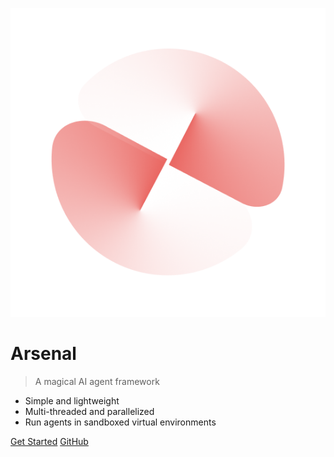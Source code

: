 ![logo](_media/arsenal.png)

# Arsenal

> A magical AI agent framework

- Simple and lightweight
- Multi-threaded and parallelized
- Run agents in sandboxed virtual environments

[Get Started](#arsenal)
[GitHub](https://github.com/clustrlabs/arsenal)
